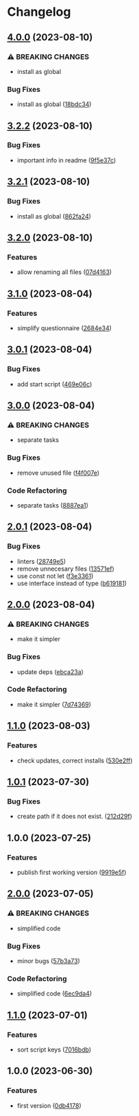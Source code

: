 # Changelog

## [4.0.0](https://github.com/santimirandarp/ts-migration-helper/compare/v3.2.0...v4.0.0) (2023-08-10)


### ⚠ BREAKING CHANGES

* install as global

### Bug Fixes

* install as global ([18bdc34](https://github.com/santimirandarp/ts-migration-helper/commit/18bdc34c8f6400cd005d724722a9f3a93881ab16))

## [3.2.2](https://github.com/santimirandarp/ts-migration-helper/compare/v3.2.1...v3.2.2) (2023-08-10)


### Bug Fixes

* important info in readme ([9f5e37c](https://github.com/santimirandarp/ts-migration-helper/commit/9f5e37cc482522db14134a069990e46f6904f0c5))

## [3.2.1](https://github.com/santimirandarp/ts-migration-helper/compare/v3.2.0...v3.2.1) (2023-08-10)


### Bug Fixes

* install as global ([862fa24](https://github.com/santimirandarp/ts-migration-helper/commit/862fa2461f4da22648b6a369b675cf66b3bd766a))

## [3.2.0](https://github.com/santimirandarp/ts-migration-helper/compare/v3.1.0...v3.2.0) (2023-08-10)


### Features

* allow renaming all files ([07d4163](https://github.com/santimirandarp/ts-migration-helper/commit/07d4163cf62a1af4e0c01867658aa5f5bd1fc763))

## [3.1.0](https://github.com/santimirandarp/ts-migration-helper/compare/v3.0.1...v3.1.0) (2023-08-04)


### Features

* simplify questionnaire ([2684e34](https://github.com/santimirandarp/ts-migration-helper/commit/2684e34a4e5b0cc37911e95e15132456a2dfed47))

## [3.0.1](https://github.com/santimirandarp/ts-migration-helper/compare/v3.0.0...v3.0.1) (2023-08-04)


### Bug Fixes

* add start script ([469e06c](https://github.com/santimirandarp/ts-migration-helper/commit/469e06c0e0b1f2c78f2e6bb056165ab367507725))

## [3.0.0](https://github.com/santimirandarp/ts-migration-helper/compare/v2.0.1...v3.0.0) (2023-08-04)


### ⚠ BREAKING CHANGES

* separate tasks

### Bug Fixes

* remove unused file ([f4f007e](https://github.com/santimirandarp/ts-migration-helper/commit/f4f007ebb84fc5c7709470c39b298e0dc3d1adc6))


### Code Refactoring

* separate tasks ([8887ea1](https://github.com/santimirandarp/ts-migration-helper/commit/8887ea1dd8a1f76d5f519ed12ae9c1a44730b950))

## [2.0.1](https://github.com/santimirandarp/ts-migration-helper/compare/v2.0.0...v2.0.1) (2023-08-04)


### Bug Fixes

* linters ([28749e5](https://github.com/santimirandarp/ts-migration-helper/commit/28749e52e5c40a6e01e5c9a50f7418179f64b63e))
* remove unnecesary files ([13571ef](https://github.com/santimirandarp/ts-migration-helper/commit/13571efb82a25becf208137a701221d86cf34fb5))
* use const not let ([f3e3361](https://github.com/santimirandarp/ts-migration-helper/commit/f3e33619a3533b36989092b96c81e680c8e85c25))
* use interface instead of type ([b619181](https://github.com/santimirandarp/ts-migration-helper/commit/b619181902074fbe0af877a3b831b50ead82b9d9))

## [2.0.0](https://github.com/santimirandarp/ts-migration-helper/compare/v1.1.0...v2.0.0) (2023-08-04)


### ⚠ BREAKING CHANGES

* make it simpler

### Bug Fixes

* update deps ([ebca23a](https://github.com/santimirandarp/ts-migration-helper/commit/ebca23a645a15e75ce5970be6453548f5ecc0fa3))


### Code Refactoring

* make it simpler ([7d74369](https://github.com/santimirandarp/ts-migration-helper/commit/7d74369204b4e769f7d40fdde989420965c136fa))

## [1.1.0](https://github.com/santimirandarp/ts-migration-helper/compare/v1.0.1...v1.1.0) (2023-08-03)


### Features

* check updates, correct installs ([530e2ff](https://github.com/santimirandarp/ts-migration-helper/commit/530e2ff8d28aa1f60b91fb39c5c660ca4ca2a27c))

## [1.0.1](https://github.com/santimirandarp/ts-migration-helper/compare/v1.0.0...v1.0.1) (2023-07-30)


### Bug Fixes

* create path if it does not exist. ([212d29f](https://github.com/santimirandarp/ts-migration-helper/commit/212d29f6734378fd61cf67ca03e078badd5f381e))

## 1.0.0 (2023-07-25)


### Features

* publish first working version ([9919e5f](https://github.com/santimirandarp/ts-migration-helper/commit/9919e5f935e96b967b4b90e1cface58456d9f689))

## [2.0.0](https://github.com/santimirandarp/ts-migration-helper/compare/v1.1.0...v2.0.0) (2023-07-05)


### ⚠ BREAKING CHANGES

* simplified code

### Bug Fixes

* minor bugs ([57b3a73](https://github.com/santimirandarp/ts-migration-helper/commit/57b3a73b609273444242f217ceb906c4701a36f7))


### Code Refactoring

* simplified code ([6ec9da4](https://github.com/santimirandarp/ts-migration-helper/commit/6ec9da46d90641ea30661f79320e00900f55e51c))

## [1.1.0](https://github.com/santimirandarp/ts-migration-helper/compare/v1.0.0...v1.1.0) (2023-07-01)


### Features

* sort script keys ([7016bdb](https://github.com/santimirandarp/ts-migration-helper/commit/7016bdb09e7f9e5fec94af8f1c66d2aad0a8100a))

## 1.0.0 (2023-06-30)


### Features

* first version ([0db4178](https://github.com/santimirandarp/ts-migration-helper/commit/0db41784d8c60b208c72f9f351751526f2bc729a))
